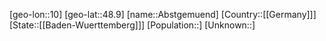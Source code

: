 ﻿---
location: [48.9,10]
type: City
tags:
- geo/City


SpocWebEntityId: 28658
isDeleted: false
confidential: public

---
[geo-lon::10]
[geo-lat::48.9]
[name::Abstgemuend]
[Country::[[Germany]]]
[State::[[Baden-Wuerttemberg]]]
[Population::]
[Unknown::]

